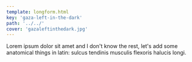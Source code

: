 ```yaml
---
template: longform.html
key: 'gaza-left-in-the-dark'
path: '../../'
cover: 'gazaleftinthedark.jpg'
---
```


Lorem ipsum dolor sit amet and I don't know the rest, let's add some anatomical things in latin: sulcus tendinis musculis flexoris halucis longi.